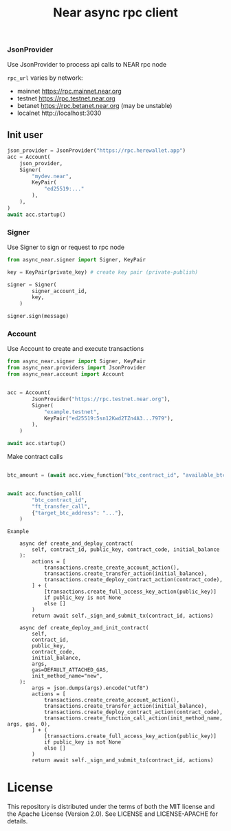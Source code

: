 <h1 align="center">
Near async rpc client
</h1><br>



### JsonProvider

Use JsonProvider to process api calls to NEAR rpc node

`rpc_url` varies by network:

- mainnet https://rpc.mainnet.near.org
- testnet https://rpc.testnet.near.org
- betanet https://rpc.betanet.near.org (may be unstable)
- localnet http://localhost:3030


## Init user
```python
json_provider = JsonProvider("https://rpc.herewallet.app")
acc = Account(
    json_provider,
    Signer(
        "mydev.near",
        KeyPair(
            "ed25519:..."
        ),
    ),
)
await acc.startup()
```


### Signer

Use Signer to sign or request to rpc node
    
```python
from async_near.signer import Signer, KeyPair

key = KeyPair(private_key) # create key pair (private-publish)

signer = Signer(
        signer_account_id,
        key,
    )

signer.sign(message)
```


### Account

Use Account to create and execute transactions
    
```python
from async_near.signer import Signer, KeyPair
from async_near.providers import JsonProvider
from async_near.account import Account


acc = Account(
        JsonProvider("https://rpc.testnet.near.org"),
        Signer(
            "example.testnet",
            KeyPair("ed25519:5sn12Kwd2TZn4A3...7979"),
        ),
    )

await acc.startup()
```

Make contract calls

```python

btc_amount = (await acc.view_function("btc_contract_id", "available_btc", {})).result


await acc.function_call(
        "btc_contract_id",
        "ft_transfer_call",
        {"target_btc_address": "..."},
    )
```



```angular2html
Example

    async def create_and_deploy_contract(
        self, contract_id, public_key, contract_code, initial_balance
    ):
        actions = [
            transactions.create_create_account_action(),
            transactions.create_transfer_action(initial_balance),
            transactions.create_deploy_contract_action(contract_code),
        ] + (
            [transactions.create_full_access_key_action(public_key)]
            if public_key is not None
            else []
        )
        return await self._sign_and_submit_tx(contract_id, actions)

    async def create_deploy_and_init_contract(
        self,
        contract_id,
        public_key,
        contract_code,
        initial_balance,
        args,
        gas=DEFAULT_ATTACHED_GAS,
        init_method_name="new",
    ):
        args = json.dumps(args).encode("utf8")
        actions = [
            transactions.create_create_account_action(),
            transactions.create_transfer_action(initial_balance),
            transactions.create_deploy_contract_action(contract_code),
            transactions.create_function_call_action(init_method_name, args, gas, 0),
        ] + (
            [transactions.create_full_access_key_action(public_key)]
            if public_key is not None
            else []
        )
        return await self._sign_and_submit_tx(contract_id, actions)
```




# License

This repository is distributed under the terms of both the MIT license and the Apache License (Version 2.0). See LICENSE and LICENSE-APACHE for details.